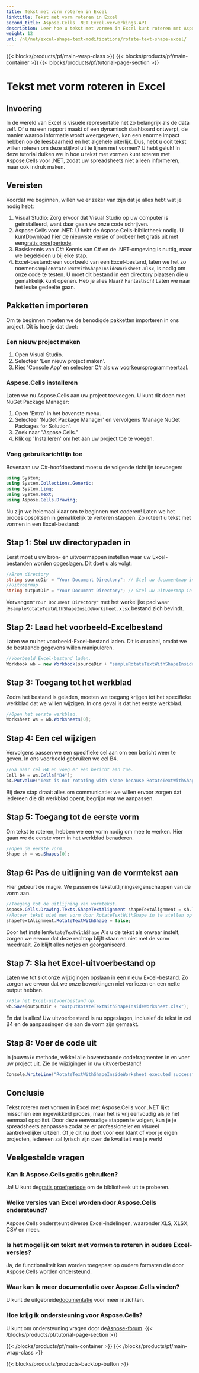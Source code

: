 ```yaml
---
title: Tekst met vorm roteren in Excel
linktitle: Tekst met vorm roteren in Excel
second_title: Aspose.Cells .NET Excel-verwerkings-API
description: Leer hoe u tekst met vormen in Excel kunt roteren met Aspose.Cells voor .NET. Volg deze stapsgewijze handleiding voor een perfecte Excel-presentatie.
weight: 12
url: /nl/net/excel-shape-text-modifications/rotate-text-shape-excel/
---
```


{{< blocks/products/pf/main-wrap-class >}}
{{< blocks/products/pf/main-container >}}
{{< blocks/products/pf/tutorial-page-section >}}

# Tekst met vorm roteren in Excel

## Invoering
In de wereld van Excel is visuele representatie net zo belangrijk als de data zelf. Of u nu een rapport maakt of een dynamisch dashboard ontwerpt, de manier waarop informatie wordt weergegeven, kan een enorme impact hebben op de leesbaarheid en het algehele uiterlijk. Dus, hebt u ooit tekst willen roteren om deze stijlvol uit te lijnen met vormen? U hebt geluk! In deze tutorial duiken we in hoe u tekst met vormen kunt roteren met Aspose.Cells voor .NET, zodat uw spreadsheets niet alleen informeren, maar ook indruk maken.
## Vereisten
Voordat we beginnen, willen we er zeker van zijn dat je alles hebt wat je nodig hebt:
1. Visual Studio: Zorg ervoor dat Visual Studio op uw computer is geïnstalleerd, want daar gaan we onze code schrijven.
2.  Aspose.Cells voor .NET: U hebt de Aspose.Cells-bibliotheek nodig. U kunt[Download hier de nieuwste versie](https://releases.aspose.com/cells/net/) of probeer het gratis uit met een[gratis proefperiode](https://releases.aspose.com/).
3. Basiskennis van C#: Kennis van C# en de .NET-omgeving is nuttig, maar we begeleiden u bij elke stap.
4.  Excel-bestand: een voorbeeld van een Excel-bestand, laten we het zo noemen`sampleRotateTextWithShapeInsideWorksheet.xlsx`, is nodig om onze code te testen. U moet dit bestand in een directory plaatsen die u gemakkelijk kunt openen.
Heb je alles klaar? Fantastisch! Laten we naar het leuke gedeelte gaan.
## Pakketten importeren
Om te beginnen moeten we de benodigde pakketten importeren in ons project. Dit is hoe je dat doet:
### Een nieuw project maken
1. Open Visual Studio.
2. Selecteer 'Een nieuw project maken'.
3. Kies 'Console App' en selecteer C# als uw voorkeursprogrammeertaal.
### Aspose.Cells installeren
Laten we nu Aspose.Cells aan uw project toevoegen. U kunt dit doen met NuGet Package Manager:
1. Open 'Extra' in het bovenste menu.
2. Selecteer 'NuGet Package Manager' en vervolgens 'Manage NuGet Packages for Solution'.
3. Zoek naar "Aspose.Cells."
4. Klik op 'Installeren' om het aan uw project toe te voegen.
### Voeg gebruiksrichtlijn toe
Bovenaan uw C#-hoofdbestand moet u de volgende richtlijn toevoegen:
```csharp
using System;
using System.Collections.Generic;
using System.Linq;
using System.Text;
using Aspose.Cells.Drawing;
```
Nu zijn we helemaal klaar om te beginnen met coderen!
Laten we het proces opsplitsen in gemakkelijk te verteren stappen. Zo roteert u tekst met vormen in een Excel-bestand:
## Stap 1: Stel uw directorypaden in
Eerst moet u uw bron- en uitvoermappen instellen waar uw Excel-bestanden worden opgeslagen. Dit doet u als volgt:
```csharp
//Bron directory
string sourceDir = "Your Document Directory"; // Stel uw documentmap in
//Uitvoermap
string outputDir = "Your Document Directory"; // Stel uw uitvoermap in
```
 Vervangen`"Your Document Directory"` met het werkelijke pad waar je`sampleRotateTextWithShapeInsideWorksheet.xlsx` bestand zich bevindt.
## Stap 2: Laad het voorbeeld-Excelbestand
Laten we nu het voorbeeld-Excel-bestand laden. Dit is cruciaal, omdat we de bestaande gegevens willen manipuleren.
```csharp
//Voorbeeld Excel-bestand laden.
Workbook wb = new Workbook(sourceDir + "sampleRotateTextWithShapeInsideWorksheet.xlsx");
```
## Stap 3: Toegang tot het werkblad
Zodra het bestand is geladen, moeten we toegang krijgen tot het specifieke werkblad dat we willen wijzigen. In ons geval is dat het eerste werkblad.
```csharp
//Open het eerste werkblad.
Worksheet ws = wb.Worksheets[0];
```
## Stap 4: Een cel wijzigen
Vervolgens passen we een specifieke cel aan om een bericht weer te geven. In ons voorbeeld gebruiken we cel B4.
```csharp
//Ga naar cel B4 en voeg er een bericht aan toe.
Cell b4 = ws.Cells["B4"];
b4.PutValue("Text is not rotating with shape because RotateTextWithShape is false.");
```
Bij deze stap draait alles om communicatie: we willen ervoor zorgen dat iedereen die dit werkblad opent, begrijpt wat we aanpassen.
## Stap 5: Toegang tot de eerste vorm
Om tekst te roteren, hebben we een vorm nodig om mee te werken. Hier gaan we de eerste vorm in het werkblad benaderen.
```csharp
//Open de eerste vorm.
Shape sh = ws.Shapes[0];
```
## Stap 6: Pas de uitlijning van de vormtekst aan
Hier gebeurt de magie. We passen de tekstuitlijningseigenschappen van de vorm aan.
```csharp
//Toegang tot de uitlijning van vormtekst.
Aspose.Cells.Drawing.Texts.ShapeTextAlignment shapeTextAlignment = sh.TextBody.TextAlignment;
//Roteer tekst niet met vorm door RotateTextWithShape in te stellen op false.
shapeTextAlignment.RotateTextWithShape = false;
```
 Door het instellen`RotateTextWithShape` Als u de tekst als onwaar instelt, zorgen we ervoor dat deze rechtop blijft staan en niet met de vorm meedraait. Zo blijft alles netjes en georganiseerd.
## Stap 7: Sla het Excel-uitvoerbestand op
Laten we tot slot onze wijzigingen opslaan in een nieuw Excel-bestand. Zo zorgen we ervoor dat we onze bewerkingen niet verliezen en een nette output hebben.
```csharp
//Sla het Excel-uitvoerbestand op.
wb.Save(outputDir + "outputRotateTextWithShapeInsideWorksheet.xlsx");
```
En dat is alles! Uw uitvoerbestand is nu opgeslagen, inclusief de tekst in cel B4 en de aanpassingen die aan de vorm zijn gemaakt.
## Stap 8: Voer de code uit
 In jouw`Main` methode, wikkel alle bovenstaande codefragmenten in en voer uw project uit. Zie de wijzigingen in uw uitvoerbestand!
```csharp
Console.WriteLine("RotateTextWithShapeInsideWorksheet executed successfully.");
```
## Conclusie
Tekst roteren met vormen in Excel met Aspose.Cells voor .NET lijkt misschien een ingewikkeld proces, maar het is vrij eenvoudig als je het eenmaal opsplitst. Door deze eenvoudige stappen te volgen, kun je je spreadsheets aanpassen zodat ze er professioneler en visueel aantrekkelijker uitzien. Of je dit nu doet voor een klant of voor je eigen projecten, iedereen zal lyrisch zijn over de kwaliteit van je werk!
## Veelgestelde vragen
### Kan ik Aspose.Cells gratis gebruiken?
 Ja! U kunt de[gratis proefperiode](https://releases.aspose.com/) om de bibliotheek uit te proberen.
### Welke versies van Excel worden door Aspose.Cells ondersteund?
Aspose.Cells ondersteunt diverse Excel-indelingen, waaronder XLS, XLSX, CSV en meer.
### Is het mogelijk om tekst met vormen te roteren in oudere Excel-versies?
Ja, de functionaliteit kan worden toegepast op oudere formaten die door Aspose.Cells worden ondersteund.
### Waar kan ik meer documentatie over Aspose.Cells vinden?
 U kunt de uitgebreide[documentatie](https://reference.aspose.com/cells/net/) voor meer inzichten.
### Hoe krijg ik ondersteuning voor Aspose.Cells?
 U kunt om ondersteuning vragen door de[Aspose-forum](https://forum.aspose.com/c/cells/9).
{{< /blocks/products/pf/tutorial-page-section >}}

{{< /blocks/products/pf/main-container >}}
{{< /blocks/products/pf/main-wrap-class >}}

{{< blocks/products/products-backtop-button >}}
